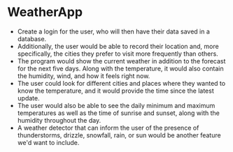 # WeatherApp
- Create a login for the user, who will then have their data saved in a database. 
- Additionally, the user would be able to record their location and, more specifically, the cities they prefer to visit more frequently than others. 
- The program would show the current weather in addition to the forecast for the next five days. Along with the temperature, it would also contain the humidity, wind, and how it feels right now. 
- The user could look for different cities and places where they wanted to know the temperature, and it would provide the time since the latest update.
- The user would also be able to see the daily minimum and maximum temperatures as well as the time of sunrise and sunset, along with the humidity throughout the day. 
- A weather detector that can inform the user of the presence of thunderstorms, drizzle, snowfall, rain, or sun would be another feature we'd want to include. 
